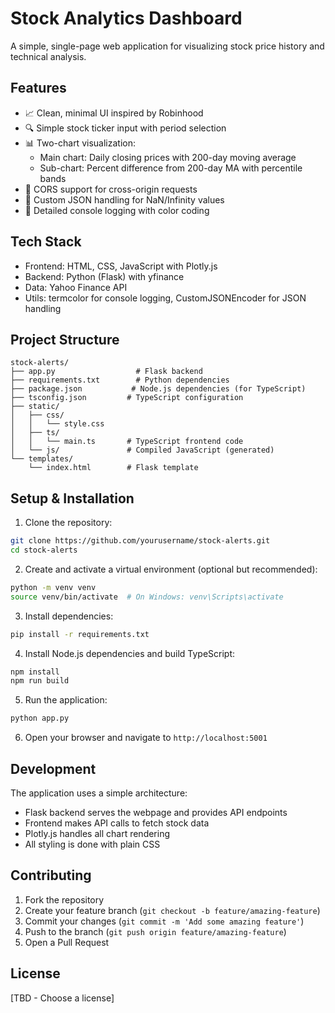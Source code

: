 # Stock Analytics Dashboard

A simple, single-page web application for visualizing stock price history and technical analysis.

## Features

- 📈 Clean, minimal UI inspired by Robinhood
- 🔍 Simple stock ticker input with period selection
- 📊 Two-chart visualization:
  - Main chart: Daily closing prices with 200-day moving average
  - Sub-chart: Percent difference from 200-day MA with percentile bands
- 🔄 CORS support for cross-origin requests
- 🎨 Custom JSON handling for NaN/Infinity values
- 📝 Detailed console logging with color coding

## Tech Stack

- Frontend: HTML, CSS, JavaScript with Plotly.js
- Backend: Python (Flask) with yfinance
- Data: Yahoo Finance API
- Utils: termcolor for console logging, CustomJSONEncoder for JSON handling

## Project Structure

```
stock-alerts/
├── app.py                  # Flask backend
├── requirements.txt        # Python dependencies
├── package.json           # Node.js dependencies (for TypeScript)
├── tsconfig.json         # TypeScript configuration
├── static/
│   ├── css/
│   │   └── style.css
│   ├── ts/
│   │   └── main.ts       # TypeScript frontend code
│   └── js/               # Compiled JavaScript (generated)
└── templates/
    └── index.html        # Flask template
```

## Setup & Installation

1. Clone the repository:
```bash
git clone https://github.com/yourusername/stock-alerts.git
cd stock-alerts
```

2. Create and activate a virtual environment (optional but recommended):
```bash
python -m venv venv
source venv/bin/activate  # On Windows: venv\Scripts\activate
```

3. Install dependencies:
```bash
pip install -r requirements.txt
```

4. Install Node.js dependencies and build TypeScript:
```bash
npm install
npm run build
```

5. Run the application:
```bash
python app.py
```

6. Open your browser and navigate to `http://localhost:5001`

## Development

The application uses a simple architecture:
- Flask backend serves the webpage and provides API endpoints
- Frontend makes API calls to fetch stock data
- Plotly.js handles all chart rendering
- All styling is done with plain CSS

## Contributing

1. Fork the repository
2. Create your feature branch (`git checkout -b feature/amazing-feature`)
3. Commit your changes (`git commit -m 'Add some amazing feature'`)
4. Push to the branch (`git push origin feature/amazing-feature`)
5. Open a Pull Request

## License

[TBD - Choose a license]
